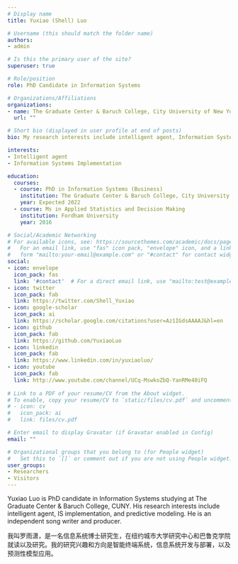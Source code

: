 ```yaml
---
# Display name
title: Yuxiao (Shell) Luo

# Username (this should match the folder name)
authors:
- admin

# Is this the primary user of the site?
superuser: true

# Role/position
role: PhD Candidate in Information Systems 

# Organizations/Affiliations
organizations:
- name: The Graduate Center & Baruch College, City University of New York
  url: ""

# Short bio (displayed in user profile at end of posts)
bio: My research interests include intelligent agent, Information Systems Implementation, predictive modeling.

interests:
- Intelligent agent
- Information Systems Implementation

education:
  courses:
  - course: PhD in Information Systems (Business)
    institution: The Graduate Center & Baruch College, City University of New York
    year: Expected 2022
  - course: Ms in Applied Statistics and Decision Making
    institution: Fordham University
    year: 2016

# Social/Academic Networking
# For available icons, see: https://sourcethemes.com/academic/docs/page-builder/#icons
#   For an email link, use "fas" icon pack, "envelope" icon, and a link in the
#   form "mailto:your-email@example.com" or "#contact" for contact widget.
social:
- icon: envelope
  icon_pack: fas
  link: '#contact'  # For a direct email link, use "mailto:test@example.org".
- icon: twitter
  icon_pack: fab
  link: https://twitter.com/Shell_Yuxiao
- icon: google-scholar
  icon_pack: ai
  link: https://scholar.google.com/citations?user=Az1IGdsAAAAJ&hl=en
- icon: github
  icon_pack: fab
  link: https://github.com/YuxiaoLuo
- icon: linkedin
  icon_pack: fab
  link: https://www.linkedin.com/in/yuxiaoluo/
- icon: youtube
  icon_pack: fab
  link: http://www.youtube.com/channel/UCq-MswkoZbQ-YanRMe40iFQ 
  
# Link to a PDF of your resume/CV from the About widget.
# To enable, copy your resume/CV to `static/files/cv.pdf` and uncomment the lines below.
# - icon: cv
#   icon_pack: ai
#   link: files/cv.pdf

# Enter email to display Gravatar (if Gravatar enabled in Config)
email: ""

# Organizational groups that you belong to (for People widget)
#   Set this to `[]` or comment out if you are not using People widget.
user_groups:
- Researchers
- Visitors
---
```


Yuxiao Luo is PhD candidate in Information Systems studying at The Graduate Center & Baruch College, CUNY. His research interests include intelligent agent, IS implementation, and predictive modeling. He is an independent song writer and producer. 

我叫罗雨潇，是一名信息系统博士研究生，在纽约城市大学研究中心和巴鲁克学院就读以及研究。我的研究兴趣和方向是智能终端系统，信息系统开发与部署，以及预测性模型应用。
